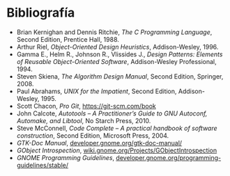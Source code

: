 # Bibliografía

* Brian Kernighan and Dennis Ritchie, *The C Programming Language*, Second Edition, Prentice Hall, 1988.
* Arthur Riel, *Object-Oriented Design Heuristics*, Addison-Wesley, 1996.
* Gamma E., Helm R., Johnson R., Vlissides J., *Design Patterns: Elements of Reusable Object-Oriented Software*, Addison-Wesley Professional, 1994.
* Steven Skiena, *The Algorithm Design Manual*, Second Edition, Springer, 2008.
* Paul Abrahams, *UNIX for the Impatient*, Second Edition, Addison-Wesley, 1995.
* Scott Chacon, *Pro Git*, https://git-scm.com/book
* John Calcote, *Autotools – A Practitioner’s Guide to GNU Autoconf, Automake, and Libtool*, No Starch Press, 2010.
* Steve McConnell, *Code Complete – A practical handbook of software construction*, Second Edition, Microsoft Press, 2004.
* *GTK-Doc Manual*, [developer.gnome.org/gtk-doc-manual/](https://developer.gnome.org/gtk-doc-manual/)
* *GObject Introspection*, [wiki.gnome.org/Projects/GObjectIntrospection](https://wiki.gnome.org/Projects/GObjectIntrospection)
* *GNOME Programming Guidelines*, [developer.gnome.org/programming-guidelines/stable/](https://developer.gnome.org/programming-guidelines/stable/)